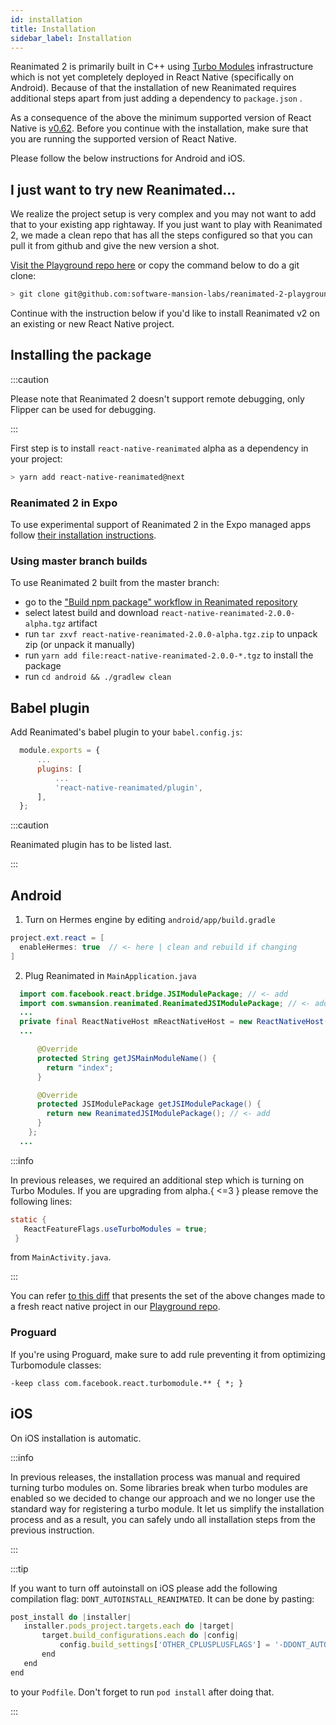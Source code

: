 ```yaml
---
id: installation
title: Installation
sidebar_label: Installation
---
```


Reanimated 2 is primarily built in C++ using [Turbo Modules](https://github.com/react-native-community/discussions-and-proposals/issues/40) infrastructure which is not yet completely deployed in React Native (specifically on Android).
Because of that the installation of new Reanimated requires additional steps apart from just adding a dependency to `package.json` .

As a consequence of the above the minimum supported version of React Native is [v0.62](https://github.com/facebook/react-native/releases/tag/v0.62.0).
Before you continue with the installation, make sure that you are running the supported version of React Native.

Please follow the below instructions for Android and iOS.

## I just want to try new Reanimated...

We realize the project setup is very complex and you may not want to add that to your existing app rightaway.
If you just want to play with Reanimated 2, we made a clean repo that has all the steps configured so that you can pull it from github and give the new version a shot.

[Visit the Playground repo here](https://github.com/software-mansion-labs/reanimated-2-playground) or copy the command below to do a git clone:

```bash
> git clone git@github.com:software-mansion-labs/reanimated-2-playground.git
```

Continue with the instruction below if you'd like to install Reanimated v2 on an existing or new React Native project.

## Installing the package

:::caution

Please note that Reanimated 2 doesn't support remote debugging, only Flipper can be used for debugging.

:::

First step is to install `react-native-reanimated` alpha as a dependency in your project:

```bash
> yarn add react-native-reanimated@next
```

### Reanimated 2 in Expo

To use experimental support of Reanimated 2 in the Expo managed apps follow [their installation instructions](https://docs.expo.io/versions/latest/sdk/reanimated/).

### Using master branch builds

To use Reanimated 2 built from the master branch:

- go to the ["Build npm package" workflow in Reanimated repository](https://github.com/software-mansion/react-native-reanimated/actions?query=workflow%3A%22Build+npm+package%22)
- select latest build and download `react-native-reanimated-2.0.0-alpha.tgz` artifact
- run `tar zxvf react-native-reanimated-2.0.0-alpha.tgz.zip` to unpack zip (or unpack it manually)
- run `yarn add file:react-native-reanimated-2.0.0-*.tgz` to install the package
- run `cd android && ./gradlew clean`

## Babel plugin

Add Reanimated's babel plugin to your `babel.config.js`:

```js {5}
  module.exports = {
      ...
      plugins: [
          ...
          'react-native-reanimated/plugin',
      ],
  };
```

:::caution

Reanimated plugin has to be listed last.

:::

## Android

1. Turn on Hermes engine by editing `android/app/build.gradle`

```java {2}
project.ext.react = [
  enableHermes: true  // <- here | clean and rebuild if changing
]
```

2. Plug Reanimated in `MainApplication.java`

```java {1-2,12-15}
  import com.facebook.react.bridge.JSIModulePackage; // <- add
  import com.swmansion.reanimated.ReanimatedJSIModulePackage; // <- add
  ...
  private final ReactNativeHost mReactNativeHost = new ReactNativeHost(this) {
  ...

      @Override
      protected String getJSMainModuleName() {
        return "index";
      }

      @Override
      protected JSIModulePackage getJSIModulePackage() {
        return new ReanimatedJSIModulePackage(); // <- add
      }
    };
  ...
```

:::info

In previous releases, we required an additional step which is turning on Turbo Modules.
If you are upgrading from alpha.{ <=3 } please remove the following lines:

```Java
static {
   ReactFeatureFlags.useTurboModules = true;
 }
```

from `MainActivity.java`.

:::

You can refer [to this diff](https://github.com/software-mansion-labs/reanimated-2-playground/pull/8/commits/71642dbe7bd96eb41df5b9f59d661ab15f6fc3f8) that presents the set of the above changes made to a fresh react native project in our [Playground repo](https://github.com/software-mansion-labs/reanimated-2-playground).

### Proguard

If you're using Proguard, make sure to add rule preventing it from optimizing Turbomodule classes:

```
-keep class com.facebook.react.turbomodule.** { *; }
```

## iOS

On iOS installation is automatic.

:::info

In previous releases, the installation process was manual and required turning turbo modules on. Some libraries break when turbo modules are enabled so we decided to change our approach and we no longer
use the standard way for registering a turbo module. It let us simplify the installation process and as a result, you can safely
undo all installation steps from the previous instruction.

:::

:::tip

If you want to turn off autoinstall on iOS please add the following compilation flag:
`DONT_AUTOINSTALL_REANIMATED`.
It can be done by pasting:

```js
post_install do |installer|
   installer.pods_project.targets.each do |target|
       target.build_configurations.each do |config|
           config.build_settings['OTHER_CPLUSPLUSFLAGS'] = '-DDONT_AUTOINSTALL_REANIMATED'
       end
   end
end
```

to your `Podfile`. Don't forget to run `pod install` after doing that.

:::
